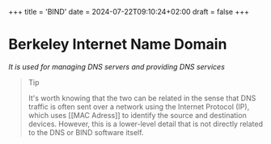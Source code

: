 +++
title = 'BIND'
date = 2024-07-22T09:10:24+02:00
draft = false
+++

# Berkeley Internet Name Domain
*It is used for managing DNS servers and providing DNS services*

>Tip 
>
>It's worth knowing that the two can be related in the sense that DNS traffic is often sent over a network using the Internet Protocol (IP), which uses [[MAC Adress]]  to identify the source and destination devices. 
>However, this is a lower-level detail that is not directly related to the DNS or BIND software itself.
